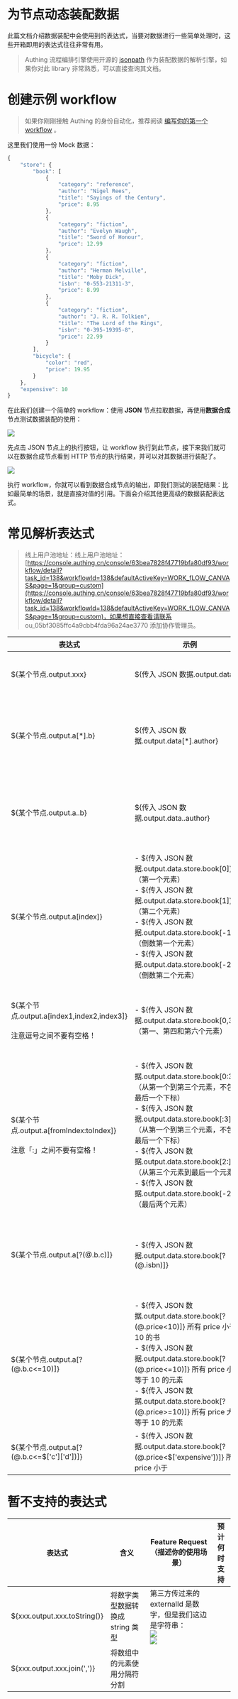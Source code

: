 # 为节点动态装配数据

此篇文档介绍数据装配中会使用到的表达式，当要对数据进行一些简单处理时，这些开箱即用的表达式往往非常有用。

> Authing 流程编排引擎使用开源的 [jsonpath](https://github.com/json-path/JsonPath) 作为装配数据的解析引擎，如果你对此 library 非常熟悉，可以直接查询其文档。

# 创建示例 workflow

> 如果你刚刚接触 Authing 的身份自动化，推荐阅读 [编写你的第一个 workflow](https://steamory.feishu.cn/wiki/wikcnIepAj9Rdv3PKtExvj6hZ9b) 。

这里我们使用一份 Mock 数据：

```typescript
{
    "store": {
        "book": [
            {
                "category": "reference",
                "author": "Nigel Rees",
                "title": "Sayings of the Century",
                "price": 8.95
            },
            {
                "category": "fiction",
                "author": "Evelyn Waugh",
                "title": "Sword of Honour",
                "price": 12.99
            },
            {
                "category": "fiction",
                "author": "Herman Melville",
                "title": "Moby Dick",
                "isbn": "0-553-21311-3",
                "price": 8.99
            },
            {
                "category": "fiction",
                "author": "J. R. R. Tolkien",
                "title": "The Lord of the Rings",
                "isbn": "0-395-19395-8",
                "price": 22.99
            }
        ],
        "bicycle": {
            "color": "red",
            "price": 19.95
        }
    },
    "expensive": 10
}
```

在此我们创建一个简单的 workflow：使用 <strong>JSON</strong> 节点拉取数据，再使用<strong>数据合成</strong>节点测试数据装配的使用：

![](../static/boxcneuDnPBv65O6WRdcPn2rGKb.png)

先点击 JSON 节点上的执行按钮，让 workflow 执行到此节点，接下来我们就可以在数据合成节点看到 HTTP 节点的执行结果，并可以对其数据进行装配了。

![](../static/boxcng8N5ltjAXxbjJnGI2R9Pec.png)

执行 workflow，你就可以看到数据合成节点的输出，即我们测试的装配结果：比如最简单的场景，就是直接对值的引用。下面会介绍其他更高级的数据装配表达式。

# 常见解析表达式

> 线上用户池地址：线上用户池地址：[https://console.authing.cn/console/63bea7828f47719bfa80df93/workflow/detail?task_id=138&workflowId=138&defaultActiveKey=WORK_fLOW_CANVAS&page=1&group=custom](https://console.authing.cn/console/63bea7828f47719bfa80df93/workflow/detail?task_id=138&workflowId=138&defaultActiveKey=WORK_fLOW_CANVAS&page=1&group=custom)，如果想直接查看请联系 ou_05bf3085ffc4a9cbb4fda96a24ae3770 添加协作管理员。

| 表达式                                                                       | 示例                                                                                                                                                                                                                                                                                                                                            | 含义                                                            |
| ---------------------------------------------------------------------------- | ----------------------------------------------------------------------------------------------------------------------------------------------------------------------------------------------------------------------------------------------------------------------------------------------------------------------------------------------- | --------------------------------------------------------------- |
| ${某个节点.output.xxx}                                                       | ${传入 JSON 数据.output.data}                                                                                                                                                                                                                                                                                                                   | 最常见方式，直接应用值                                          |
| ${某个节点.output.a[*].b}                                                    | ${传入 JSON 数据.output.data[*].author}                                                                                                                                                                                                                                                                                                         | 提取列表 a 的所有元素的 b 字段，转换成数组                      |
| ${某个节点.output.a..b}                                                      | ${传入 JSON 数据.output.data..author}                                                                                                                                                                                                                                                                                                           | 提取 a 对象下所有元素的 b 字段，转换成数组                      |
| ${某个节点.output.a[index]}                                                  | - ${传入 JSON 数据.output.data.store.book[0]} （第一个元素） <br/>- ${传入 JSON 数据.output.data.store.book[1]} （第二个元素）<br/>- ${传入 JSON 数据.output.data.store.book[-1]} （倒数第一个元素）<br/>- ${传入 JSON 数据.output.data.store.book[-2]} （倒数第二个元素）                                                                          | 获取数组某个下标的元素（下标从 0 开始）                         |
| ${某个节点.output.a[index1,index2,index3]}<br/><br/>注意逗号之间不要有空格！ | - ${传入 JSON 数据.output.data.store.book[0,3,5]} （第一、第四和第六个元素）                                                                                                                                                                                                                                                                    | 批量获取数组某些下标的元素（下标从 0 开始）                     |
| ${某个节点.output.a[fromIndex:toIndex]}<br/><br/>注意「:」之间不要有空格！   | - ${传入 JSON 数据.output.data.store.book[0:3]} （从第一个到第三个元素，不包含最后一个下标）<br/>- ${传入 JSON 数据.output.data.store.book[:3]} （从第一个到第三个元素，不包含最后一个下标）<br/>- ${传入 JSON 数据.output.data.store.book[2:]} （从第三个元素到最后一个元素）<br/>- ${传入 JSON 数据.output.data.store.book[-2:]} （最后两个元素） | 获取数组从开始下标到介绍下标的所有元素，不包含 toIndex 下标的值 |
| ${某个节点.output.a[?(@.b.c)]}                                               | - ${传入 JSON 数据.output.data.store.book[?(@.isbn)]}                                                                                                                                                                                                                                                                                           | 过滤数组数据中某个字段（支持嵌套）存在的元素                    |
| ${某个节点.output.a[?(@.b.c<=10)]}                                           | - ${传入 JSON 数据.output.data.store.book[?(@.price<10)]} 所有 price 小于 10 的书<br/>- ${传入 JSON 数据.output.data.store.book[?(@.price<=10)]} 所有 price 小于等于 10 的元素<br/>- ${传入 JSON 数据.output.data.store.book[?(@.price>=10)]} 所有 price 大于等于 10 的元素                                                                      | 根据一定条件过滤数组中的数据                                    |
| ${某个节点.output.a[?(@.b.c<=$['c']['d'])]}                                    | - ${传入 JSON 数据.output.data.store.book[?(@.price<$['expensive'])]} 所有 price 小于                                                                                                                                                                                                                                                             |                                                                 |

# 暂不支持的表达式

| 表达式                       | 含义                             | Feature Request（描述你的使用场景）                                                                                                                        | 预计何时支持 |
| ---------------------------- | -------------------------------- | ---------------------------------------------------------------------------------------------------------------------------------------------------------- | ------------ |
| ${xxx.output.xxx.toString()} | 将数字类型数据转换成 string 类型 | 第三方传过来的 externalId 是数字，但是我们这边是字符串：<br/>![](../static/boxcn0vdqnx6mo0K2f34Vttbavu.png)<br/>![](../static/boxcnc27vwgdmgVfRUcIAZ1IjVb.png) |              |
| ${xxx.output.xxx.join(',')}  | 将数组中的元素使用分隔符分割     |                                                                                                                                                            |              |
